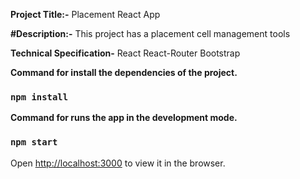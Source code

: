 **Project Title:-**
Placement React App


**#Description:-**
This project has a placement cell management tools


**Technical Specification-**
React
React-Router
Bootstrap


**Command for install the dependencies of the project.**
### `npm install`


**Command for runs the app in the development mode.**
### `npm start`
Open [http://localhost:3000](http://localhost:3000) to view it in the browser.



